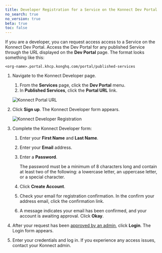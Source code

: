 ```yaml
---
title: Developer Registration for a Service on the Konnect Dev Portal
no_search: true
no_version: true
beta: true
toc: false
---
```


If you are a developer, you can request access access to a Service on the
Konnect Dev Portal. Access the Dev Portal for any published Service through the URL
displayed on the **Dev Portal** page. The format looks something like this:

```
<org-name>.portal.khcp.konghq.com/portal/published-services
```

1. Navigate to the Konnect Developer page.

   1. From the **Services** page, click the **Dev Portal** menu.
   2. In **Published Services**, click the **Portal URL** link.

   ![Konnect Portal URL](/assets/images/docs/konnect/konnect-pub-services-portal-url.png)

2. Click **Sign up**. The Konnect Developer form appears.

   ![Konnect Developer Registration](/assets/images/docs/konnect/konnect-dev-sign-up.png)

3. Complete the Konnect Developer form:

   1. Enter your **First Name** and **Last Name**.

   2. Enter your **Email** address.

   3. Enter a **Password**.

      The password must be a minimum of 8 characters long and contain at least two of the
      following: a lowercase letter, an uppercase letter, or a special
      character.

   4. Click **Create Account**.

   5. Check your email for registration confirmation. In the confirm your address email, click the confirmation link.

   6. A message indicates your email has been confirmed, and your account is awaiting approval. Click **Okay**.

6. After your request has been [approved by an admin](/konnect/dev-portal/administrators/manage-devs),
   click **Login**. The Login form appears.

7. Enter your credentials and log in. If you experience any access issues, contact your Konnect admin.
